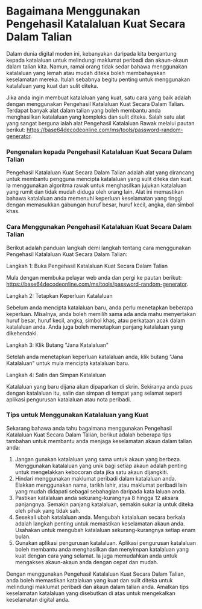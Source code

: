 Bagaimana Menggunakan Pengehasil Katalaluan Kuat Secara Dalam Talian
====================================================================

Dalam dunia digital moden ini, kebanyakan daripada kita bergantung kepada katalaluan untuk melindungi maklumat peribadi dan akaun-akaun dalam talian kita. Namun, ramai orang tidak sedar bahawa menggunakan katalaluan yang lemah atau mudah diteka boleh membahayakan keselamatan mereka. Itulah sebabnya begitu penting untuk menggunakan katalaluan yang kuat dan sulit diteka.

Jika anda ingin membuat katalaluan yang kuat, satu cara yang baik adalah dengan menggunakan Pengehasil Katalaluan Kuat Secara Dalam Talian. Terdapat banyak alat dalam talian yang boleh membantu anda menghasilkan katalaluan yang kompleks dan sulit diteka. Salah satu alat yang sangat berguna ialah alat Pengehasil Katalaluan Rawak melalui pautan berikut: <https://base64decodeonline.com/ms/tools/password-random-generator>.

### Pengenalan kepada Pengehasil Katalaluan Kuat Secara Dalam Talian

Pengehasil Katalaluan Kuat Secara Dalam Talian adalah alat yang dirancang untuk membantu pengguna mencipta katalaluan yang sulit diteka dan kuat. Ia menggunakan algoritma rawak untuk menghasilkan jujukan katalaluan yang rumit dan tidak mudah diduga oleh orang lain. Alat ini memastikan bahawa katalaluan anda memenuhi keperluan keselamatan yang tinggi dengan memasukkan gabungan huruf besar, huruf kecil, angka, dan simbol khas.

### Cara Menggunakan Pengehasil Katalaluan Kuat Secara Dalam Talian

Berikut adalah panduan langkah demi langkah tentang cara menggunakan Pengehasil Katalaluan Kuat Secara Dalam Talian:

Langkah 1: Buka Pengehasil Katalaluan Kuat Secara Dalam Talian

Mula dengan membuka pelayar web anda dan pergi ke pautan berikut: <https://base64decodeonline.com/ms/tools/password-random-generator>.

Langkah 2: Tetapkan Keperluan Katalaluan

Sebelum anda mencipta katalaluan baru, anda perlu menetapkan beberapa keperluan. Misalnya, anda boleh memilih sama ada anda mahu menyertakan huruf besar, huruf kecil, angka, simbol khas, atau perkataan acak dalam katalaluan anda. Anda juga boleh menetapkan panjang katalaluan yang dikehendaki.

Langkah 3: Klik Butang "Jana Katalaluan"

Setelah anda menetapkan keperluan katalaluan anda, klik butang "Jana Katalaluan" untuk mula mencipta katalaluan baru.

Langkah 4: Salin dan Simpan Katalaluan

Katalaluan yang baru dijana akan dipaparkan di skrin. Sekiranya anda puas dengan katalaluan itu, salin dan simpan di tempat yang selamat seperti aplikasi pengurusan katalaluan atau nota peribadi.

### Tips untuk Menggunakan Katalaluan yang Kuat

Sekarang bahawa anda tahu bagaimana menggunakan Pengehasil Katalaluan Kuat Secara Dalam Talian, berikut adalah beberapa tips tambahan untuk membantu anda menjaga keselamatan akaun dalam talian anda:

1. Jangan gunakan katalaluan yang sama untuk akaun yang berbeza. Menggunakan katalaluan yang unik bagi setiap akaun adalah penting untuk mengelakkan kebocoran data jika satu akaun dijangkiti.
2. Hindari menggunakan maklumat peribadi dalam katalaluan anda. Elakkan menggunakan nama, tarikh lahir, atau maklumat peribadi lain yang mudah didapati sebagai sebahagian daripada kata laluan anda.
3. Pastikan katalaluan anda sekurang-kurangnya 8 hingga 12 aksara panjangnya. Semakin panjang katalaluan, semakin sukar ia untuk diteka oleh pihak yang tidak sah.
4. Sesekali ubah katalaluan anda. Mengubah katalaluan secara berkala adalah langkah penting untuk memastikan keselamatan akaun anda. Usahakan untuk mengubah katalaluan sekurang-kurangnya setiap enam bulan.
5. Gunakan aplikasi pengurusan katalaluan. Aplikasi pengurusan katalaluan boleh membantu anda menghasilkan dan menyimpan katalaluan yang kuat dengan cara yang selamat. Ia juga memudahkan anda untuk mengakses akaun-akaun anda dengan cepat dan mudah.

Dengan menggunakan Pengehasil Katalaluan Kuat Secara Dalam Talian, anda boleh memastikan katalaluan yang kuat dan sulit diteka untuk melindungi maklumat peribadi dan akaun dalam talian anda. Amalkan tips keselamatan katalaluan yang disebutkan di atas untuk mengekalkan keselamatan digital anda.